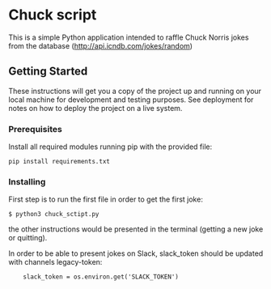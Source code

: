# Chuck script

This is a simple Python application intended to raffle Chuck Norris jokes from the database (http://api.icndb.com/jokes/random)

## Getting Started

These instructions will get you a copy of the project up and running on your local machine for development and testing purposes. See deployment for notes on how to deploy the project on a live system.

### Prerequisites

Install all required modules running pip with the provided file:

```
pip install requirements.txt
```

### Installing

First step is to run the first file in order to get the first joke:

```
$ python3 chuck_sctipt.py 
```

the other instructions would be presented in the terminal (getting a new joke or quitting).


In order to be able to present jokes on Slack, slack_token should be updated with channels legacy-token:

```
    slack_token = os.environ.get('SLACK_TOKEN')
```